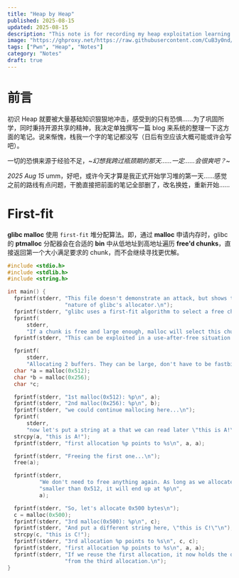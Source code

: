 ```yaml
---
title: "Heap by Heap"
published: 2025-08-15
updated: 2025-08-15
description: "This note is for recording my heap exploitation learning journey."
image: "https://ghproxy.net/https://raw.githubusercontent.com/CuB3y0nd/picx-images-hosting/master/.1apal2wi8c.avif"
tags: ["Pwn", "Heap", "Notes"]
category: "Notes"
draft: true
---
```


# 前言

初识 Heap 就要被大量基础知识狠狠地冲击，感受到的只有恐惧……为了巩固所学，同时秉持开源共享的精神，我决定单独撰写一篇 blog 来系统的整理一下这方面的笔记。说来惭愧，栈我一个字的笔记都没写（日后有空应该大概可能或许会写吧）。

一切的恐惧来源于经验不足，~_幻想我跨过瓶颈期的那天……一定……会很爽吧？_~

_2025 Aug 15_ umm，好吧，或许今天才算是我正式开始学习堆的第一天……感觉之前的路线有点问题，干脆直接把前面的笔记全部删了，改名换姓，重新开始……

# First-fit

**glibc malloc** 使用 `first-fit` 堆分配算法。即，通过 **malloc** 申请内存时，glibc 的 **ptmalloc** 分配器会在合适的 **bin** 中从低地址到高地址遍历 **free'd chunks**，直接返回第一个大小满足要求的 chunk，而不会继续寻找更优解。

```c
#include <stdio.h>
#include <stdlib.h>
#include <string.h>

int main() {
  fprintf(stderr, "This file doesn't demonstrate an attack, but shows the "
                  "nature of glibc's allocator.\n");
  fprintf(stderr, "glibc uses a first-fit algorithm to select a free chunk.\n");
  fprintf(
      stderr,
      "If a chunk is free and large enough, malloc will select this chunk.\n");
  fprintf(stderr, "This can be exploited in a use-after-free situation.\n");

  fprintf(
      stderr,
      "Allocating 2 buffers. They can be large, don't have to be fastbin.\n");
  char *a = malloc(0x512);
  char *b = malloc(0x256);
  char *c;

  fprintf(stderr, "1st malloc(0x512): %p\n", a);
  fprintf(stderr, "2nd malloc(0x256): %p\n", b);
  fprintf(stderr, "we could continue mallocing here...\n");
  fprintf(
      stderr,
      "now let's put a string at a that we can read later \"this is A!\"\n");
  strcpy(a, "this is A!");
  fprintf(stderr, "first allocation %p points to %s\n", a, a);

  fprintf(stderr, "Freeing the first one...\n");
  free(a);

  fprintf(stderr,
          "We don't need to free anything again. As long as we allocate "
          "smaller than 0x512, it will end up at %p\n",
          a);

  fprintf(stderr, "So, let's allocate 0x500 bytes\n");
  c = malloc(0x500);
  fprintf(stderr, "3rd malloc(0x500): %p\n", c);
  fprintf(stderr, "And put a different string here, \"this is C!\"\n");
  strcpy(c, "this is C!");
  fprintf(stderr, "3rd allocation %p points to %s\n", c, c);
  fprintf(stderr, "first allocation %p points to %s\n", a, a);
  fprintf(stderr, "If we reuse the first allocation, it now holds the data "
                  "from the third allocation.\n");
}
```
